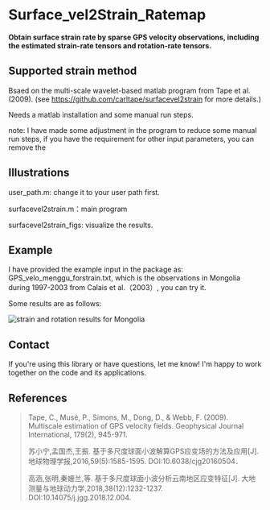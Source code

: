 # Surface_vel2Strain_Ratemap
**Obtain surface strain rate by sparse GPS velocity observations, including the estimated strain-rate tensors and rotation-rate tensors.**
## Supported strain method

Bsaed on the multi-scale wavelet-based matlab program from Tape et al. (2009).  (see https://github.com/carltape/surfacevel2strain for more details.)

Needs a matlab installation and some manual run steps.

note: I have made some adjustment in the program to reduce some manual run steps, if you have the requirement for other input parameters, you can remove the 
## Illustrations

user_path.m: change it to your user path first.

surfacevel2strain.m：main program

surfacevel2strain_figs: visualize the results.
## Example

I have provided the example input in the package as: GPS_velo_menggu_forstrain.txt, which is the observations in Mongolia during 1997-2003 from Calais et al.（2003）, you can try it.

Some results are as follows:

![strain and rotation results for Mongolia](https://user-images.githubusercontent.com/33387040/167244244-a158020d-36e2-4dbb-a16f-25b4e3e5aaef.png)

## Contact
If you're using this library or have questions, let me know! I'm happy to work together on the code and its applications.

## References
> Tape, C., Musé, P., Simons, M., Dong, D., & Webb, F. (2009). Multiscale estimation of GPS velocity fields. Geophysical Journal International, 179(2), 945-971. 
> 
> 苏小宁,孟国杰,王振. 基于多尺度球面小波解算GPS应变场的方法及应用[J]. 地球物理学报,2016,59(5):1585-1595. DOI:10.6038/cjg20160504．
> 
> 高涵,张明,秦姗兰,等. 基于多尺度球面小波分析云南地区应变特征[J]. 大地测量与地球动力学,2018,38(12):1232-1237. DOI:10.14075/j.jgg.2018.12.004.
